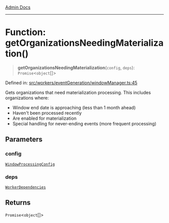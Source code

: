 [Admin Docs](/)

***

# Function: getOrganizationsNeedingMaterialization()

> **getOrganizationsNeedingMaterialization**(`config`, `deps`): `Promise`\<`object`[]\>

Defined in: [src/workers/eventGeneration/windowManager.ts:45](https://github.com/Sourya07/talawa-api/blob/61a1911602b2f0aac7635e08ae2918f4f768e8ff/src/workers/eventGeneration/windowManager.ts#L45)

Gets organizations that need materialization processing.
This includes organizations where:
- Window end date is approaching (less than 1 month ahead)
- Haven't been processed recently
- Are enabled for materialization
- Special handling for never-ending events (more frequent processing)

## Parameters

### config

[`WindowProcessingConfig`](../interfaces/WindowProcessingConfig.md)

### deps

[`WorkerDependencies`](../interfaces/WorkerDependencies.md)

## Returns

`Promise`\<`object`[]\>
